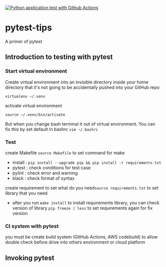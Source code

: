 [![Python application test with Github Actions](https://github.com/ThanatPay/pytest-tips/actions/workflows/test-ci.yml/badge.svg)](https://github.com/ThanatPay/pytest-tips/actions/workflows/test-ci.yml)
# pytest-tips
A primer of pytest

## Introduction to testing with pytest

### Start virtual environment
Create virtual environment into an invisible directory inside your home directory that it's not going to be accidentally pushed into your GitHub repo
```
virtualenv ~/.venv
```
activate virtual environment
```
source ~/.venv/bin/activate
```
But when you change bash terminal it out of virtual environment. You can fix this by set default in bashrc
`vim ~/.bashrc`

### Test
create Makefile `source Makefile` to set command for make
- install : `pip install --upgrade pip && pip install -r requirements.txt`
- pytest  : check conditions for test case
- pylint  : check error and warning
- black   : check format of syntax

create requirement to set what do you need`source requirements.txt` to set library that you need
- after you run `make install` to install requirements library, you can check version of library `pip freeze | less` to set requirements again for fix version

### CI system with pytest
you must be create build system (GitHub Actions, AWS codebuild) to allow double check before drive into others environment or cloud platform

## Invoking pytest